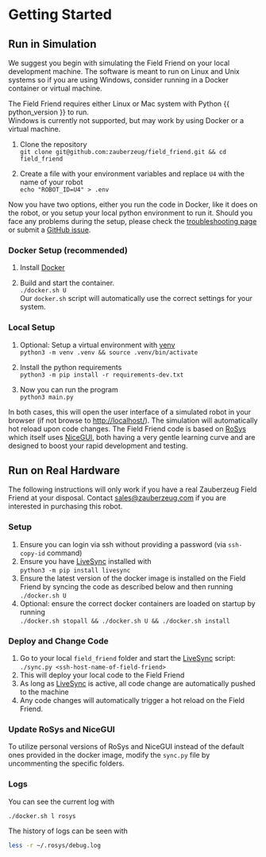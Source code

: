 # Getting Started

## Run in Simulation

We suggest you begin with simulating the Field Friend on your local development machine.
The software is meant to run on Linux and Unix systems so if you are using Windows, consider running in a Docker container or virtual machine.

The Field Friend requires either Linux or Mac system with Python {{ python_version }} to run. <br>Windows is currently not supported, but may work by using Docker or a virtual machine.

1. Clone the repository <br> `git clone git@github.com:zauberzeug/field_friend.git && cd field_friend`

2. Create a file with your environment variables and replace `U4` with the name of your robot <br> `echo "ROBOT_ID=U4" > .env`

Now you have two options, either you run the code in Docker, like it does on the robot, or you setup your local python environment to run it.
Should you face any problems during the setup, please check the [troubleshooting page](troubleshooting.md) or submit a [GitHub issue](https://github.com/zauberzeug/field_friend/issues).

### Docker Setup (recommended)

1. Install [Docker](https://docs.docker.com/get-started/get-docker/)

2. Build and start the container. <br> `./docker.sh U` <br> Our `docker.sh` script will automatically use the correct settings for your system.

### Local Setup

1. Optional: Setup a virtual environment with [venv](https://docs.python.org/3/library/venv.html) <br> `python3 -m venv .venv && source .venv/bin/activate`

2. Install the python requirements <br> `python3 -m pip install -r requirements-dev.txt`

3. Now you can run the program <br> `python3 main.py`

In both cases, this will open the user interface of a simulated robot in your browser (if not browse to [http://localhost/](http://localhost/)).
The simulation will automatically hot reload upon code changes.
The Field Friend code is based on [RoSys](https://rosys.io) which itself uses [NiceGUI](https://nicegui.io),
both having a very gentle learning curve and are designed to boost your rapid development and testing.

## Run on Real Hardware

The following instructions will only work if you have a real Zauberzeug Field Friend at your disposal.
Contact [sales@zauberzeug.com](mailto:sales@zauberzeug.com) if you are interested in purchasing this robot.

### Setup

1. Ensure you can login via ssh without providing a password (via `ssh-copy-id` command)
2. Ensure you have [LiveSync](https://github.com/zauberzeug/livesync) installed with <br> `python3 -m pip install livesync`
3. Ensure the latest version of the docker image is installed on the Field Friend by syncing the code as described below and then running <br> `./docker.sh U`
4. Optional: ensure the correct docker containers are loaded on startup by running <br> `./docker.sh stopall && ./docker.sh U && ./docker.sh install`
   <!-- TODO -->
   <!-- 5. Optional: update the [Lizard](https://lizard.dev) microcontroller firmware on your Robot Brain by accessing the Field Friend web interface and navigating to the "Developer" options -->

### Deploy and Change Code

1. Go to your local `field_friend` folder and start the [LiveSync](https://github.com/zauberzeug/livesync) script: <br>
   `./sync.py <ssh-host-name-of-field-friend>`
2. This will deploy your local code to the Field Friend
3. As long as [LiveSync](https://github.com/zauberzeug/livesync) is active, all code change are automatically pushed to the machine
4. Any code changes will automatically trigger a hot reload on the Field Friend.

### Update RoSys and NiceGUI

To utilize personal versions of RoSys and NiceGUI instead of the default ones provided in the docker image,
modify the `sync.py` file by uncommenting the specific folders.

### Logs

You can see the current log with

```bash
./docker.sh l rosys
```

The history of logs can be seen with

```bash
less -r ~/.rosys/debug.log
```
